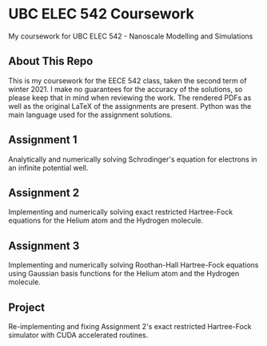 # UBC ELEC 542 Coursework

My coursework for UBC ELEC 542 - Nanoscale Modelling and Simulations

## About This Repo

This is my coursework for the EECE 542 class, taken the second term of winter 2021. I make no guarantees for the accuracy of the solutions, so please keep that in mind when reviewing the work. The rendered PDFs as well as the original LaTeX of the assignments are present. Python was the main language used for the assignment solutions.

## Assignment 1

Analytically and numerically solving Schrodinger's equation for electrons in an infinite potential well.

## Assignment 2

Implementing and numerically solving exact restricted Hartree-Fock equations for the Helium atom and the Hydrogen molecule.

## Assignment 3

Implementing and numerically solving Roothan-Hall Hartree-Fock equations using Gaussian basis functions for the Helium atom and the Hydrogen molecule.

## Project

Re-implementing and fixing Assignment 2's exact restricted Hartree-Fock simulator with CUDA accelerated routines.
